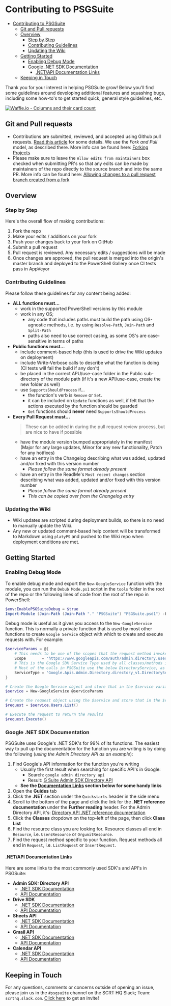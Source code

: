 # Contributing to PSGSuite

<!-- TOC -->

- [Contributing to PSGSuite](#contributing-to-psgsuite)
    - [Git and Pull requests](#git-and-pull-requests)
    - [Overview](#overview)
        - [Step by Step](#step-by-step)
        - [Contributing Guidelines](#contributing-guidelines)
        - [Updating the Wiki](#updating-the-wiki)
    - [Getting Started](#getting-started)
        - [Enabling Debug Mode](#enabling-debug-mode)
        - [Google .NET SDK Documentation](#google-net-sdk-documentation)
            - [.NET/API Documentation Links](#netapi-documentation-links)
    - [Keeping in Touch](#keeping-in-touch)

<!-- /TOC -->

Thank you for your interest in helping PSGSuite grow! Below you'll find some guidelines around developing additional features and squashing bugs, including some how-to's to get started quick, general style guidelines, etc.

[![Waffle.io - Columns and their card count](https://badge.waffle.io/scrthq/PSGSuite.svg?columns=all)](https://waffle.io/scrthq/PSGSuite)

## Git and Pull requests

* Contributions are submitted, reviewed, and accepted using Github pull requests. [Read this article](https://help.github.com/articles/using-pull-requests) for some details. We use the _Fork and Pull_ model, as described there. More info can be found here: [Forking Projects](https://guides.github.com/activities/forking/)
* Please make sure to leave the `Allow edits from maintainers` box checked when submitting PR's so that any edits can be made by maintainers of the repo directly to the source branch and into the same PR. More info can be found here: [Allowing changes to a pull request branch created from a fork](https://help.github.com/articles/allowing-changes-to-a-pull-request-branch-created-from-a-fork/#enabling-repository-maintainer-permissions-on-existing-pull-requests)

## Overview

### Step by Step

Here's the overall flow of making contributions:  
1. Fork the repo
2. Make your edits / additions on your fork
3. Push your changes back to your fork on GitHub
4. Submit a pull request
5. Pull request is reviewed. Any necessary edits / suggestions will be made
6. Once changes are approved, the pull request is merged into the origin's master branch and deployed to the PowerShell Gallery once CI tests pass in AppVeyor

### Contributing Guidelines

Please follow these guidelines for any content being added:

* **ALL functions must...**
    * work in the supported PowerShell versions by this module
    * work in any OS;
        * any code that includes paths must build the path using OS-agnostic methods, i.e. by using `Resolve-Path`, `Join-Path` and `Split-Path`
        * paths also need to use correct casing, as some OS's are case-sensitive in terms of paths
* **Public functions must...** 
    * include comment-based help (this is used to drive the Wiki updates on deployment)
    * include Write-Verbose calls to describe what the function is doing (CI tests will fail the build if any don't)
    * be placed in the correct APU/use-case folder in the Public sub-directory of the module path (if it's a new API/use-case, create the new folder as well)
    * use `SupportsShouldProcess` if...
        * the function's verb is `Remove` or `Set`. 
        * it can be included on `Update` functions as well, if felt that the actions executed by the function should be guarded
        * `Get` functions should **never** need `SupportsShouldProcess`
* **Every Pull Request must...**
    > These can be added in during the pull request review process, but are nice to have if possible
    * have the module version bumped appropriately in the manifest (Major for any large updates, Minor for any new functionality, Patch for any hotfixes)
    * have an entry in the Changelog describing what was added, updated and/or fixed with this version number
        * *Please follow the same format already present*
    * have an entry in the ReadMe's `Most recent changes` section describing what was added, updated and/or fixed with this version number
        * *Please follow the same format already present*
        * *This can be copied over from the Changelog entry*

### Updating the Wiki

* Wiki updates are scripted during deployment builds, so there is no need to manually update the Wiki. 
* Any new or updated comment-based help content will be transformed to Markdown using `platyPS` and pushed to the Wiki repo when deployment conditions are met.

## Getting Started

### Enabling Debug Mode

To enable debug mode and export the `New-GoogleService` function with the module, you can run the `Debub Mode.ps1` script in the `tools` folder in the root of the repo or the following lines of code from the root of the repo in PowerShell:

```powershell
$env:EnablePSGSuiteDebug = $true
Import-Module (Join-Path (Join-Path "." "PSGSuite") "PSGSuite.psd1") -Force
```

Debug mode is useful as it gives you access to the `New-GoogleService` function. This is normally a private function that is used by most other functions to create `Google Service` object with which to create and execute requests with. For example:

```powershell
$serviceParams = @{
    # This needs to be one of the scopes that the request method invoked by the function needs
    Scope       = 'https://www.googleapis.com/auth/admin.directory.user'
    # This is the Google SDK Service Type used by all classes/methods in that category.
    # Most of the calls in PSGSuite use the below DirectoryService, as that houses the Google Admin SDK
    ServiceType = 'Google.Apis.Admin.Directory.directory_v1.DirectoryService'
}

# Create the Google Service object and store that in the $service variable
$service = New-GoogleService @serviceParams

# Create the request object using the $service and store that in the $request variable
$request = $service.Users.List()

# Execute the request to return the results
$request.Execute()
```

### Google .NET SDK Documentation

PSGSuite uses Google's .NET SDK's for 99% of its functions. The easiest way to pull up the documentation for the function you are writing is by doing the following (*using the Admin Directory API as an example*):

1. Find Google's API information for the function you're writing
    * Usually the first result when searching for specific API's in Google:
        * Search: `google admin directory api`
        * Result: [G Suite Admin SDK Directory API](https://developers.google.com/admin-sdk/directory/)
    * **See the [Documentation Links](#netapi-documentation-links) section below for some handy links**
2. Open the **Guides** tab
3. Click the **.NET** section under the `Quickstarts` header in the side menu
4. Scroll to the bottom of the page and click the link for the **.NET reference documentation** under the **Further reading** header. For the Admin Directory API, it's: [Directory API .NET reference documentation](https://developers.google.com/resources/api-libraries/documentation/admin/directory_v1/csharp/latest/)
5. Click the **Classes** dropdown on the top-left of the page, then click **Class List**
6. Find the resource class you are looking for. Resource classes all end in `Resource`, i.e. `UsersResource` or `OrgunitResource`.
7. Find the request method specific to your function. Request methods all end in `Request`, i.e. `ListRequest` or `InsertRequest`.

#### .NET/API Documentation Links

Here are some links to the most commonly used SDK's and API's in PSGSuite:

* **Admin SDK: Directory API**
    * [.NET SDK Documentation](https://developers.google.com/resources/api-libraries/documentation/admin/directory_v1/csharp/latest/index.html)
    * [API Documentation](https://developers.google.com/admin-sdk/directory/v1/reference/)
* **Drive SDK**
    * [.NET SDK Documentation](https://developers.google.com/resources/api-libraries/documentation/drive/v3/csharp/latest/)
    * [API Documentation](https://developers.google.com/drive/api/v3/reference/)
* **Sheets API**
    * [.NET SDK Documentation](https://developers.google.com/resources/api-libraries/documentation/sheets/v4/csharp/latest/)
    * [API Documentation](https://developers.google.com/sheets/api/reference/rest/)
* **Gmail API**
    * [.NET SDK Documentation](https://developers.google.com/resources/api-libraries/documentation/gmail/v1/csharp/latest/)
    * [API Documentation](https://developers.google.com/gmail/api/v1/reference/)
* **Calendar API**
    * [.NET SDK Documentation](https://developers.google.com/resources/api-libraries/documentation/calendar/v3/csharp/latest/)
    * [API Documentation](https://developers.google.com/calendar/v3/reference/)

## Keeping in Touch

For any questions, comments or concerns outside of opening an issue, please join us in the `#psgsuite` channel on the SCRT HQ Slack; Team: `scrthq.slack.com`. [Click here](https://scrthq-slack-invite.herokuapp.com/) to get an invite!